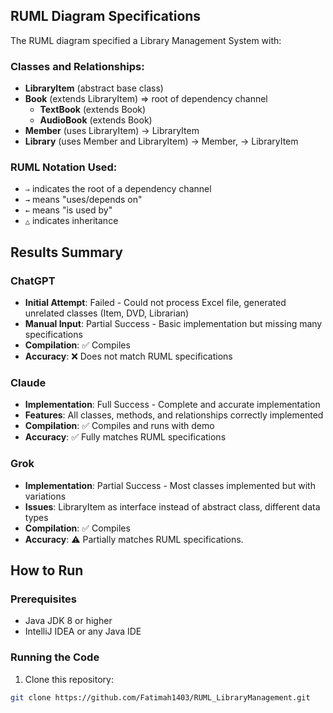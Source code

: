 
## RUML Diagram Specifications

The RUML diagram specified a Library Management System with:

### Classes and Relationships:
- **LibraryItem** (abstract base class)
- **Book** (extends LibraryItem) ⇒ root of dependency channel
    - **TextBook** (extends Book)
    - **AudioBook** (extends Book)
- **Member** (uses LibraryItem) → LibraryItem
- **Library** (uses Member and LibraryItem) → Member, → LibraryItem

### RUML Notation Used:
- `⇒` indicates the root of a dependency channel
- `→` means "uses/depends on"
- `←` means "is used by"
- `△` indicates inheritance

## Results Summary

### ChatGPT
- **Initial Attempt**: Failed - Could not process Excel file, generated unrelated classes (Item, DVD, Librarian)
- **Manual Input**: Partial Success - Basic implementation but missing many specifications
- **Compilation**: ✅ Compiles
- **Accuracy**: ❌ Does not match RUML specifications

### Claude
- **Implementation**: Full Success - Complete and accurate implementation
- **Features**: All classes, methods, and relationships correctly implemented
- **Compilation**: ✅ Compiles and runs with demo
- **Accuracy**: ✅ Fully matches RUML specifications

### Grok
- **Implementation**: Partial Success - Most classes implemented but with variations
- **Issues**: LibraryItem as interface instead of abstract class, different data types
- **Compilation**: ✅ Compiles
- **Accuracy**: ⚠️ Partially matches RUML specifications.

## How to Run

### Prerequisites
- Java JDK 8 or higher
- IntelliJ IDEA or any Java IDE

### Running the Code

1. Clone this repository:
```bash
git clone https://github.com/Fatimah1403/RUML_LibraryManagement.git
